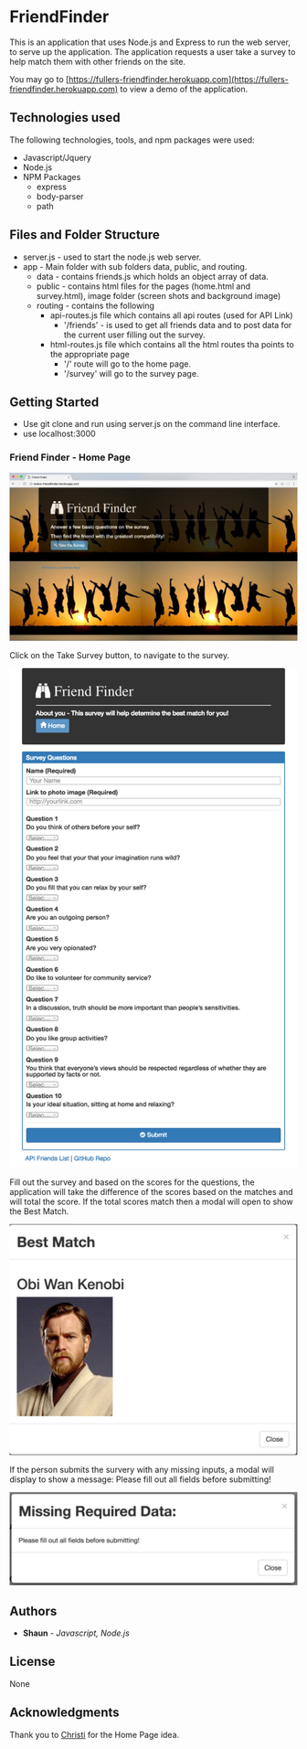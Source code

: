 # FriendFinder
This is an application that uses Node.js and Express to run the web server, to serve up the application.  The application requests a user take a survey to help match them with other friends on the site.

You may go to [https://fullers-friendfinder.herokuapp.com](https://fullers-friendfinder.herokuapp.com) to view a demo of the application.

## Technologies used
The following technologies, tools, and npm packages were used:
* Javascript/Jquery
* Node.js
* NPM Packages
	* express
	* body-parser  
	* path

## Files and Folder Structure

* server.js - used to start the node.js web server.
* app - Main folder with sub folders data, public, and routing.
	* data - contains friends.js which holds an object array of data.
	* public - contains html files for the pages (home.html and survey.html), image folder (screen shots and background image)
	* routing - contains the following
		* api-routes.js file which contains all api routes (used for API Link)
			* '/friends' - is used to get all friends data and to post data for the current user filling out the survey.
		* html-routes.js file which contains all the html routes tha points to the appropriate page
			* '/' route will go to the home page.
			* '/survey' will go to the survey page.

## Getting Started

* Use git clone and run using server.js on the command line interface.
* use localhost:3000

### Friend Finder - Home Page

![Alt Text](app/public/images/ffhome.png?raw=true "Friend Finder Home Page")

Click on the Take Survey button, to navigate to the survey.

![Alt Text](app/public/images/ffsurvey.png?raw=true "Friend Finder Survey")

Fill out the survey and based on the scores for the questions, the application will take the difference of the scores based on the matches and will total the score.  If the total scores match then a modal will open to show the Best Match.

![Alt Text](app/public/images/bestmatchmodal.png?raw=true "Best Match Modal")

If the person submits the survery with any missing inputs, a modal will display to show a message:  Please fill out all fields before submitting!

![Alt Text](app/public/images/emptydatamodal.png?raw=true "Best Match Modal")

## Authors

* **Shaun** - *Javascript, Node.js*

## License
   
   None

## Acknowledgments

Thank you to [Christi](https://github.com/clsavino) for the Home Page idea.